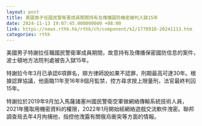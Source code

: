 ```yaml
---
layout: post
title: 美國男子任國民警衛軍成員期間持有及傳播國防機密被判入獄15年
date: 2024-11-13 19:07:45.000000000 +08:00
link: https://news.rthk.hk/rthk/ch/component/k2/1778918-20241113.htm
categories: rthk
---
```


美國男子特謝拉任職國民警衛軍成員期間，故意持有及傳播保密國防信息的案件，波士頓地方法院判處被告入獄15年。

特謝拉今年3月已承認6項罪名，辯方律師說如果不認罪，刑期最高可達30年。根據認罪協議，他面臨11年至16年8個月監禁，控方尋求按上限量刑，法官最終判囚15年。

特謝拉於2019年9月加入馬薩諸塞州國民警衛空軍做網絡傳輸系統技術人員，2021年獲取用機密資料的權限，2022年1月開始經網絡遊戲交流軟件洩密。聯邦調查局去年4月拘捕他，指控他洩露有關俄烏衝突等方面的情報。
